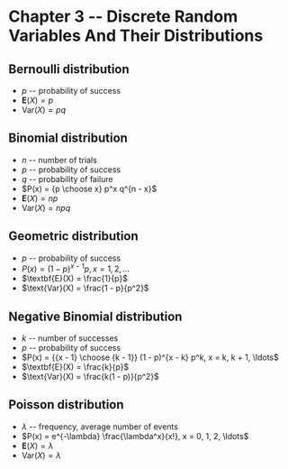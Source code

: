 # Chapter 3 -- Discrete Random Variables And Their Distributions

## Bernoulli distribution
* $p$ -- probability of success
* $\textbf{E}(X) = p$
* $\text{Var}(X) = pq$

## Binomial distribution
* $n$ -- number of trials
* $p$ -- probability of success
* $q$ -- probability of failure
* $P(x) = {p \choose x} p^x q^{n - x}$
* $\textbf{E}(X) = np$
* $\text{Var}(X) = npq$

## Geometric distribution
* $p$ -- probability of success
* $P(x) = (1 - p)^{x - 1}p, x = 1, 2, \ldots$
* $\textbf{E}(X) = \frac{1}{p}$
* $\text{Var}(X) = \frac{1 - p}{p^2}$

## Negative Binomial distribution
* $k$ -- number of successes
* $p$ -- probability of success
* $P(x) = {{x - 1} \choose {k - 1}} (1 - p)^{x - k} p^k, x = k, k + 1, \ldots$
* $\textbf{E}(X) = \frac{k}{p}$
* $\text{Var}(X) = \frac{k(1 - p)}{p^2}$

## Poisson distribution
* $\lambda$ -- frequency, average number of events
* $P(x) = e^{-\lambda} \frac{\lambda^x}{x!}, x = 0, 1, 2, \ldots$
* $\textbf{E}(X) = \lambda$
* $\text{Var}(X) = \lambda$

